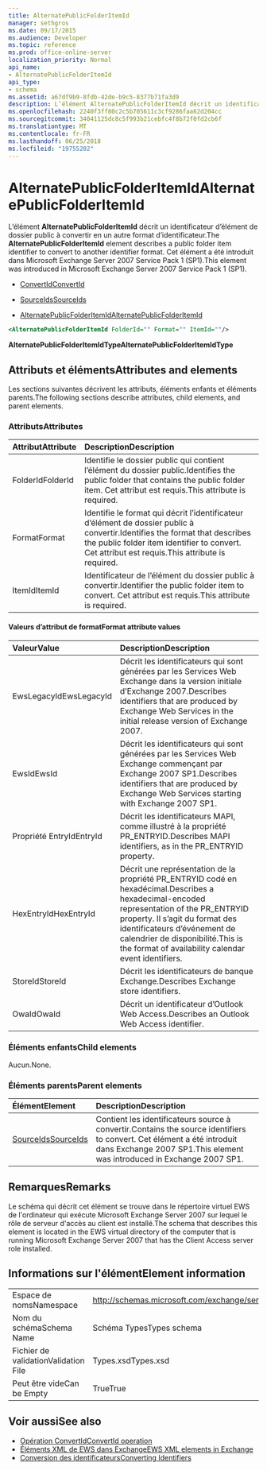 ```yaml
---
title: AlternatePublicFolderItemId
manager: sethgros
ms.date: 09/17/2015
ms.audience: Developer
ms.topic: reference
ms.prod: office-online-server
localization_priority: Normal
api_name:
- AlternatePublicFolderItemId
api_type:
- schema
ms.assetid: a67df9b9-8fdb-42de-b9c5-8377b71fa3d9
description: L’élément AlternatePublicFolderItemId décrit un identificateur d’élément de dossier public à convertir en un autre format d’identificateur. Cet élément a été introduit dans Microsoft Exchange Server 2007 Service Pack 1 (SP1).
ms.openlocfilehash: 2240f3ff80c2c5b705611c3cf9286faa62d204cc
ms.sourcegitcommit: 34041125dc8c5f993b21cebfc4f8b72f0fd2cb6f
ms.translationtype: MT
ms.contentlocale: fr-FR
ms.lasthandoff: 06/25/2018
ms.locfileid: "19755202"
---
```

# <a name="alternatepublicfolderitemid"></a><span data-ttu-id="34565-104">AlternatePublicFolderItemId</span><span class="sxs-lookup"><span data-stu-id="34565-104">AlternatePublicFolderItemId</span></span>

<span data-ttu-id="34565-105">L’élément **AlternatePublicFolderItemId** décrit un identificateur d’élément de dossier public à convertir en un autre format d’identificateur.</span><span class="sxs-lookup"><span data-stu-id="34565-105">The **AlternatePublicFolderItemId** element describes a public folder item identifier to convert to another identifier format.</span></span> <span data-ttu-id="34565-106">Cet élément a été introduit dans Microsoft Exchange Server 2007 Service Pack 1 (SP1).</span><span class="sxs-lookup"><span data-stu-id="34565-106">This element was introduced in Microsoft Exchange Server 2007 Service Pack 1 (SP1).</span></span> 
  
- [<span data-ttu-id="34565-107">ConvertId</span><span class="sxs-lookup"><span data-stu-id="34565-107">ConvertId</span></span>](convertid.md)
  
- [<span data-ttu-id="34565-108">SourceIds</span><span class="sxs-lookup"><span data-stu-id="34565-108">SourceIds</span></span>](sourceids.md)
  
- [<span data-ttu-id="34565-109">AlternatePublicFolderItemId</span><span class="sxs-lookup"><span data-stu-id="34565-109">AlternatePublicFolderItemId</span></span>](alternatepublicfolderitemid.md)
  
```xml
<AlternatePublicFolderItemId FolderId="" Format="" ItemId=""/>
```

 <span data-ttu-id="34565-110">**AlternatePublicFolderItemIdType**</span><span class="sxs-lookup"><span data-stu-id="34565-110">**AlternatePublicFolderItemIdType**</span></span>
## <a name="attributes-and-elements"></a><span data-ttu-id="34565-111">Attributs et éléments</span><span class="sxs-lookup"><span data-stu-id="34565-111">Attributes and elements</span></span>

<span data-ttu-id="34565-112">Les sections suivantes décrivent les attributs, éléments enfants et éléments parents.</span><span class="sxs-lookup"><span data-stu-id="34565-112">The following sections describe attributes, child elements, and parent elements.</span></span>
  
### <a name="attributes"></a><span data-ttu-id="34565-113">Attributs</span><span class="sxs-lookup"><span data-stu-id="34565-113">Attributes</span></span>

|<span data-ttu-id="34565-114">**Attribut**</span><span class="sxs-lookup"><span data-stu-id="34565-114">**Attribute**</span></span>|<span data-ttu-id="34565-115">**Description**</span><span class="sxs-lookup"><span data-stu-id="34565-115">**Description**</span></span>|
|:-----|:-----|
|<span data-ttu-id="34565-116">FolderId</span><span class="sxs-lookup"><span data-stu-id="34565-116">FolderId</span></span>  <br/> |<span data-ttu-id="34565-117">Identifie le dossier public qui contient l’élément du dossier public.</span><span class="sxs-lookup"><span data-stu-id="34565-117">Identifies the public folder that contains the public folder item.</span></span> <span data-ttu-id="34565-118">Cet attribut est requis.</span><span class="sxs-lookup"><span data-stu-id="34565-118">This attribute is required.</span></span>  <br/> |
|<span data-ttu-id="34565-119">Format</span><span class="sxs-lookup"><span data-stu-id="34565-119">Format</span></span>  <br/> |<span data-ttu-id="34565-120">Identifie le format qui décrit l’identificateur d’élément de dossier public à convertir.</span><span class="sxs-lookup"><span data-stu-id="34565-120">Identifies the format that describes the public folder item identifier to convert.</span></span> <span data-ttu-id="34565-121">Cet attribut est requis.</span><span class="sxs-lookup"><span data-stu-id="34565-121">This attribute is required.</span></span>  <br/> |
|<span data-ttu-id="34565-122">ItemId</span><span class="sxs-lookup"><span data-stu-id="34565-122">ItemId</span></span>  <br/> |<span data-ttu-id="34565-123">Identificateur de l’élément du dossier public à convertir.</span><span class="sxs-lookup"><span data-stu-id="34565-123">Identifier the public folder item to convert.</span></span> <span data-ttu-id="34565-124">Cet attribut est requis.</span><span class="sxs-lookup"><span data-stu-id="34565-124">This attribute is required.</span></span>  <br/> |
   
#### <a name="format-attribute-values"></a><span data-ttu-id="34565-125">Valeurs d’attribut de format</span><span class="sxs-lookup"><span data-stu-id="34565-125">Format attribute values</span></span>

|<span data-ttu-id="34565-126">**Valeur**</span><span class="sxs-lookup"><span data-stu-id="34565-126">**Value**</span></span>|<span data-ttu-id="34565-127">**Description**</span><span class="sxs-lookup"><span data-stu-id="34565-127">**Description**</span></span>|
|:-----|:-----|
|<span data-ttu-id="34565-128">EwsLegacyId</span><span class="sxs-lookup"><span data-stu-id="34565-128">EwsLegacyId</span></span>  <br/> |<span data-ttu-id="34565-129">Décrit les identificateurs qui sont générées par les Services Web Exchange dans la version initiale d’Exchange 2007.</span><span class="sxs-lookup"><span data-stu-id="34565-129">Describes identifiers that are produced by Exchange Web Services in the initial release version of Exchange 2007.</span></span>  <br/> |
|<span data-ttu-id="34565-130">EwsId</span><span class="sxs-lookup"><span data-stu-id="34565-130">EwsId</span></span>  <br/> |<span data-ttu-id="34565-131">Décrit les identificateurs qui sont générées par les Services Web Exchange commençant par Exchange 2007 SP1.</span><span class="sxs-lookup"><span data-stu-id="34565-131">Describes identifiers that are produced by Exchange Web Services starting with Exchange 2007 SP1.</span></span>  <br/> |
|<span data-ttu-id="34565-132">Propriété EntryId</span><span class="sxs-lookup"><span data-stu-id="34565-132">EntryId</span></span>  <br/> |<span data-ttu-id="34565-133">Décrit les identificateurs MAPI, comme illustré à la propriété PR_ENTRYID.</span><span class="sxs-lookup"><span data-stu-id="34565-133">Describes MAPI identifiers, as in the PR_ENTRYID property.</span></span>  <br/> |
|<span data-ttu-id="34565-134">HexEntryId</span><span class="sxs-lookup"><span data-stu-id="34565-134">HexEntryId</span></span>  <br/> |<span data-ttu-id="34565-135">Décrit une représentation de la propriété PR_ENTRYID codé en hexadécimal.</span><span class="sxs-lookup"><span data-stu-id="34565-135">Describes a hexadecimal-encoded representation of the PR_ENTRYID property.</span></span> <span data-ttu-id="34565-136">Il s’agit du format des identificateurs d’événement de calendrier de disponibilité.</span><span class="sxs-lookup"><span data-stu-id="34565-136">This is the format of availability calendar event identifiers.</span></span>  <br/> |
|<span data-ttu-id="34565-137">StoreId</span><span class="sxs-lookup"><span data-stu-id="34565-137">StoreId</span></span>  <br/> |<span data-ttu-id="34565-138">Décrit les identificateurs de banque Exchange.</span><span class="sxs-lookup"><span data-stu-id="34565-138">Describes Exchange store identifiers.</span></span>  <br/> |
|<span data-ttu-id="34565-139">OwaId</span><span class="sxs-lookup"><span data-stu-id="34565-139">OwaId</span></span>  <br/> |<span data-ttu-id="34565-140">Décrit un identificateur d’Outlook Web Access.</span><span class="sxs-lookup"><span data-stu-id="34565-140">Describes an Outlook Web Access identifier.</span></span>  <br/> |
   
### <a name="child-elements"></a><span data-ttu-id="34565-141">Éléments enfants</span><span class="sxs-lookup"><span data-stu-id="34565-141">Child elements</span></span>

<span data-ttu-id="34565-142">Aucun.</span><span class="sxs-lookup"><span data-stu-id="34565-142">None.</span></span>
  
### <a name="parent-elements"></a><span data-ttu-id="34565-143">Éléments parents</span><span class="sxs-lookup"><span data-stu-id="34565-143">Parent elements</span></span>

|<span data-ttu-id="34565-144">**Élément**</span><span class="sxs-lookup"><span data-stu-id="34565-144">**Element**</span></span>|<span data-ttu-id="34565-145">**Description**</span><span class="sxs-lookup"><span data-stu-id="34565-145">**Description**</span></span>|
|:-----|:-----|
|[<span data-ttu-id="34565-146">SourceIds</span><span class="sxs-lookup"><span data-stu-id="34565-146">SourceIds</span></span>](sourceids.md) <br/> |<span data-ttu-id="34565-147">Contient les identificateurs source à convertir.</span><span class="sxs-lookup"><span data-stu-id="34565-147">Contains the source identifiers to convert.</span></span> <span data-ttu-id="34565-148">Cet élément a été introduit dans Exchange 2007 SP1.</span><span class="sxs-lookup"><span data-stu-id="34565-148">This element was introduced in Exchange 2007 SP1.</span></span>  <br/> |
   
## <a name="remarks"></a><span data-ttu-id="34565-149">Remarques</span><span class="sxs-lookup"><span data-stu-id="34565-149">Remarks</span></span>

<span data-ttu-id="34565-150">Le schéma qui décrit cet élément se trouve dans le répertoire virtuel EWS de l'ordinateur qui exécute Microsoft Exchange Server 2007 sur lequel le rôle de serveur d'accès au client est installé.</span><span class="sxs-lookup"><span data-stu-id="34565-150">The schema that describes this element is located in the EWS virtual directory of the computer that is running Microsoft Exchange Server 2007 that has the Client Access server role installed.</span></span>
  
## <a name="element-information"></a><span data-ttu-id="34565-151">Informations sur l'élément</span><span class="sxs-lookup"><span data-stu-id="34565-151">Element information</span></span>

|||
|:-----|:-----|
|<span data-ttu-id="34565-152">Espace de noms</span><span class="sxs-lookup"><span data-stu-id="34565-152">Namespace</span></span>  <br/> |http://schemas.microsoft.com/exchange/services/2006/types  <br/> |
|<span data-ttu-id="34565-153">Nom du schéma</span><span class="sxs-lookup"><span data-stu-id="34565-153">Schema Name</span></span>  <br/> |<span data-ttu-id="34565-154">Schéma Types</span><span class="sxs-lookup"><span data-stu-id="34565-154">Types schema</span></span>  <br/> |
|<span data-ttu-id="34565-155">Fichier de validation</span><span class="sxs-lookup"><span data-stu-id="34565-155">Validation File</span></span>  <br/> |<span data-ttu-id="34565-156">Types.xsd</span><span class="sxs-lookup"><span data-stu-id="34565-156">Types.xsd</span></span>  <br/> |
|<span data-ttu-id="34565-157">Peut être vide</span><span class="sxs-lookup"><span data-stu-id="34565-157">Can be Empty</span></span>  <br/> |<span data-ttu-id="34565-158">True</span><span class="sxs-lookup"><span data-stu-id="34565-158">True</span></span>  <br/> |
   
## <a name="see-also"></a><span data-ttu-id="34565-159">Voir aussi</span><span class="sxs-lookup"><span data-stu-id="34565-159">See also</span></span>

- [<span data-ttu-id="34565-160">Opération ConvertId</span><span class="sxs-lookup"><span data-stu-id="34565-160">ConvertId operation</span></span>](convertid-operation.md)
- [<span data-ttu-id="34565-161">Éléments XML de EWS dans Exchange</span><span class="sxs-lookup"><span data-stu-id="34565-161">EWS XML elements in Exchange</span></span>](ews-xml-elements-in-exchange.md)
- [<span data-ttu-id="34565-162">Conversion des identificateurs</span><span class="sxs-lookup"><span data-stu-id="34565-162">Converting Identifiers</span></span>](http://msdn.microsoft.com/library/a5391746-b6ef-4f48-8fc8-8255258651aa%28Office.15%29.aspx)

